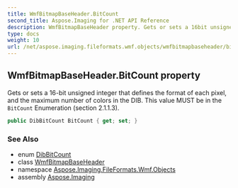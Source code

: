 ```yaml
---
title: WmfBitmapBaseHeader.BitCount
second_title: Aspose.Imaging for .NET API Reference
description: WmfBitmapBaseHeader property. Gets or sets a 16bit unsigned integer that defines the format of each pixel and the maximum number of colors in the DIB. This value MUST be in the BitCount Enumeration section 2.1.1.3
type: docs
weight: 10
url: /net/aspose.imaging.fileformats.wmf.objects/wmfbitmapbaseheader/bitcount/
---
```

## WmfBitmapBaseHeader.BitCount property

Gets or sets a 16-bit unsigned integer that defines the format of each pixel, and the maximum number of colors in the DIB. This value MUST be in the `BitCount` Enumeration (section 2.1.1.3).

```csharp
public DibBitCount BitCount { get; set; }
```

### See Also

* enum [DibBitCount](../../../aspose.imaging.apsbuilder.dib/dibbitcount/)
* class [WmfBitmapBaseHeader](../)
* namespace [Aspose.Imaging.FileFormats.Wmf.Objects](../../wmfbitmapbaseheader/)
* assembly [Aspose.Imaging](../../../)


